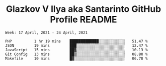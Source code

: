 <h1 align="center">Glazkov V Ilya aka Santarinto GitHub Profile README</h1>

<!--START_SECTION:waka-->
```text
Week: 17 April, 2021 - 24 April, 2021

PHP          1 hr 19 mins    █████████████░░░░░░░░░░░░   51.47 % 
JSON         19 mins         ███░░░░░░░░░░░░░░░░░░░░░░   12.47 % 
JavaScript   15 mins         ██▓░░░░░░░░░░░░░░░░░░░░░░   10.13 % 
Git Config   13 mins         ██▒░░░░░░░░░░░░░░░░░░░░░░   08.80 % 
Makefile     10 mins         █▓░░░░░░░░░░░░░░░░░░░░░░░   06.78 % 
```
<!--END_SECTION:waka-->